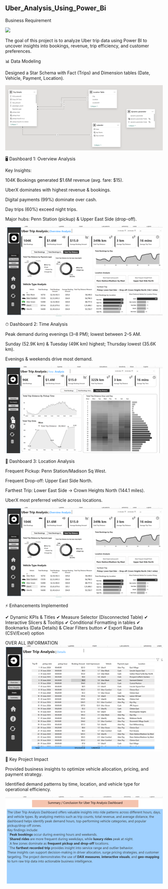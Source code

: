## Uber_Analysis_Using_Power_Bi ##

Business Requirement

![](https://github.com/Eshwarthota2219/Uber_Analysis_using_Power_Bi/blob/main/uber_logo2.avif)

The goal of this project is to analyze Uber trip data using Power BI to uncover insights into bookings, revenue, trip efficiency, and customer preferences.

📊 Data Modeling

Designed a Star Schema with Fact (Trips) and Dimension tables (Date, Vehicle, Payment, Location).

![](https://github.com/Eshwarthota2219/Uber_Analysis_using_Power_Bi/blob/main/star_schema.png)

🖥 Dashboard 1: Overview Analysis

Key Insights:

104K Bookings generated $1.6M revenue (avg. fare: $15).

UberX dominates with highest revenue & bookings.

Digital payments (99%) dominate over cash.

Day trips (60%) exceed night trips.

Major hubs: Penn Station (pickup) & Upper East Side (drop-off).


![](https://github.com/Eshwarthota2219/Uber_Analysis_using_Power_Bi/blob/main/Overview.png)

⏱ Dashboard 2: Time Analysis

Peak demand during evenings (3–8 PM); lowest between 2–5 AM.

Sunday (52.9K km) & Tuesday (49K km) highest; Thursday lowest (35.6K km).

Evenings & weekends drive most demand.


![](https://github.com/Eshwarthota2219/Uber_Analysis_using_Power_Bi/blob/main/Time_Analysis.png)

📍 Dashboard 3: Location Analysis

Frequent Pickup: Penn Station/Madison Sq West.

Frequent Drop-off: Upper East Side North.

Farthest Trip: Lower East Side → Crown Heights North (144.1 miles).

UberX most preferred vehicle across locations.

![](https://github.com/Eshwarthota2219/Uber_Analysis_using_Power_Bi/blob/main/Overview.png)

⚡ Enhancements Implemented

✔ Dynamic KPIs & Titles
✔ Measure Selector (Disconnected Table)
✔ Interactive Slicers & Tooltips
✔ Conditional Formatting in tables
✔ Bookmarks (Data Details) & Clear Filters button
✔ Export Raw Data (CSV/Excel) option

OVER ALL INFORMATION
![](https://github.com/Eshwarthota2219/Uber_Analysis_using_Power_Bi/blob/main/Information.png)

🚀 Key Project Impact

Provided business insights to optimize vehicle allocation, pricing, and payment strategy.

Identified demand patterns by time, location, and vehicle type for operational efficiency.

![](https://github.com/Eshwarthota2219/Uber_Analysis_using_Power_Bi/blob/main/Insights.png)




